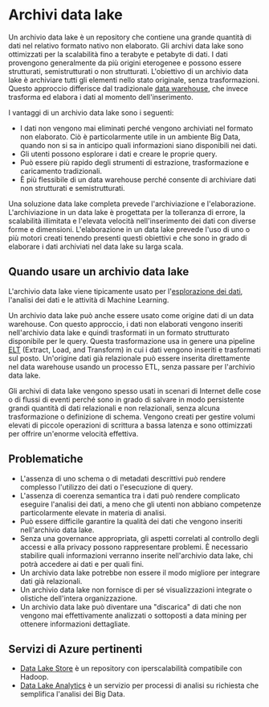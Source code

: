 # <a name="data-lakes"></a>Archivi data lake

Un archivio data lake è un repository che contiene una grande quantità di dati nel relativo formato nativo non elaborato. Gli archivi data lake sono ottimizzati per la scalabilità fino a terabyte e petabyte di dati. I dati provengono generalmente da più origini eterogenee e possono essere strutturati, semistrutturati o non strutturati. L'obiettivo di un archivio data lake è archiviare tutti gli elementi nello stato originale, senza trasformazioni. Questo approccio differisce dal tradizionale [data warehouse](../relational-data/data-warehousing.md), che invece trasforma ed elabora i dati al momento dell'inserimento.

I vantaggi di un archivio data lake sono i seguenti:

- I dati non vengono mai eliminati perché vengono archiviati nel formato non elaborato. Ciò è particolarmente utile in un ambiente Big Data, quando non si sa in anticipo quali informazioni siano disponibili nei dati.
- Gli utenti possono esplorare i dati e creare le proprie query.
- Può essere più rapido degli strumenti di estrazione, trasformazione e caricamento tradizionali.
- È più flessibile di un data warehouse perché consente di archiviare dati non strutturati e semistrutturati.

Una soluzione data lake completa prevede l'archiviazione e l'elaborazione. L'archiviazione in un data lake è progettata per la tolleranza di errore, la scalabilità illimitata e l'elevata velocità nell'inserimento dei dati con diverse forme e dimensioni. L'elaborazione in un data lake prevede l'uso di uno o più motori creati tenendo presenti questi obiettivi e che sono in grado di elaborare i dati archiviati nel data lake su larga scala.

## <a name="when-to-use-a-data-lake"></a>Quando usare un archivio data lake

L'archivio data lake viene tipicamente usato per l'[esplorazione dei dati](./interactive-data-exploration.md), l'analisi dei dati e le attività di Machine Learning.

Un archivio data lake può anche essere usato come origine dati di un data warehouse. Con questo approccio, i dati non elaborati vengono inseriti nell'archivio data lake e quindi trasformati in un formato strutturato disponibile per le query. Questa trasformazione usa in genere una pipeline [ELT](../relational-data/etl.md#extract-load-and-transform-elt) (Extract, Load, and Transform) in cui i dati vengono inseriti e trasformati sul posto. Un'origine dati già relazionale può essere inserita direttamente nel data warehouse usando un processo ETL, senza passare per l'archivio data lake.

Gli archivi di data lake vengono spesso usati in scenari di Internet delle cose o di flussi di eventi perché sono in grado di salvare in modo persistente grandi quantità di dati relazionali e non relazionali, senza alcuna trasformazione o definizione di schema. Vengono creati per gestire volumi elevati di piccole operazioni di scrittura a bassa latenza e sono ottimizzati per offrire un'enorme velocità effettiva.

## <a name="challenges"></a>Problematiche

- L'assenza di uno schema o di metadati descrittivi può rendere complesso l'utilizzo dei dati o l'esecuzione di query.
- L'assenza di coerenza semantica tra i dati può rendere complicato eseguire l'analisi dei dati, a meno che gli utenti non abbiano competenze particolarmente elevate in materia di analisi.
- Può essere difficile garantire la qualità dei dati che vengono inseriti nell'archivio data lake.
- Senza una governance appropriata, gli aspetti correlati al controllo degli accessi e alla privacy possono rappresentare problemi. È necessario stabilire quali informazioni verranno inserite nell'archivio data lake, chi potrà accedere ai dati e per quali fini.
- Un archivio data lake potrebbe non essere il modo migliore per integrare dati già relazionali.
- Un archivio data lake non fornisce di per sé visualizzazioni integrate o olistiche dell'intera organizzazione.
- Un archivio data lake può diventare una "discarica" di dati che non vengono mai effettivamente analizzati o sottoposti a data mining per ottenere informazioni dettagliate.

## <a name="relevant-azure-services"></a>Servizi di Azure pertinenti

- [Data Lake Store](/azure/data-lake-store/) è un repository con iperscalabilità compatibile con Hadoop.
- [Data Lake Analytics](/azure/data-lake-analytics/) è un servizio per processi di analisi su richiesta che semplifica l'analisi dei Big Data.

